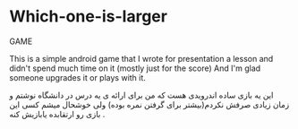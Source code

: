 # Which-one-is-larger
GAME

This is a simple android game that I wrote for presentation a lesson and didn't spend much time on it (mostly just for the score)
And I'm glad someone upgrades it or plays with it.

این یه بازی ساده اندرویدی هست که من برای ارائه ی یه درس در دانشگاه نوشتم و زمان زیادی صرفش نکردم(بیشتر برای گرفتن نمره بوده)
ولی خوشحال میشم کسی این بازی رو ارتقابده یابازیش کنه .
